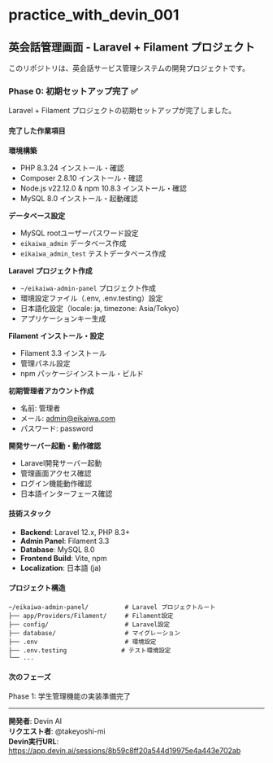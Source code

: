 # practice_with_devin_001

## 英会話管理画面 - Laravel + Filament プロジェクト

このリポジトリは、英会話サービス管理システムの開発プロジェクトです。

### Phase 0: 初期セットアップ完了 ✅

Laravel + Filament プロジェクトの初期セットアップが完了しました。

#### 完了した作業項目

**環境構築**
- PHP 8.3.24 インストール・確認
- Composer 2.8.10 インストール・確認  
- Node.js v22.12.0 & npm 10.8.3 インストール・確認
- MySQL 8.0 インストール・起動確認

**データベース設定**
- MySQL rootユーザーパスワード設定
- `eikaiwa_admin` データベース作成
- `eikaiwa_admin_test` テストデータベース作成

**Laravel プロジェクト作成**
- `~/eikaiwa-admin-panel` プロジェクト作成
- 環境設定ファイル（.env, .env.testing）設定
- 日本語化設定（locale: ja, timezone: Asia/Tokyo）
- アプリケーションキー生成

**Filament インストール・設定**
- Filament 3.3 インストール
- 管理パネル設定
- npm パッケージインストール・ビルド

**初期管理者アカウント作成**
- 名前: 管理者
- メール: admin@eikaiwa.com
- パスワード: password

**開発サーバー起動・動作確認**
- Laravel開発サーバー起動
- 管理画面アクセス確認
- ログイン機能動作確認
- 日本語インターフェース確認

#### 技術スタック

- **Backend**: Laravel 12.x, PHP 8.3+
- **Admin Panel**: Filament 3.3
- **Database**: MySQL 8.0
- **Frontend Build**: Vite, npm
- **Localization**: 日本語 (ja)

#### プロジェクト構造

```
~/eikaiwa-admin-panel/          # Laravel プロジェクトルート
├── app/Providers/Filament/     # Filament設定
├── config/                     # Laravel設定
├── database/                   # マイグレーション
├── .env                        # 環境設定
├── .env.testing               # テスト環境設定
└── ...
```

#### 次のフェーズ

Phase 1: 学生管理機能の実装準備完了

---

**開発者**: Devin AI  
**リクエスト者**: @takeyoshi-mi  
**Devin実行URL**: https://app.devin.ai/sessions/8b59c8ff20a544d19975e4a443e702ab
